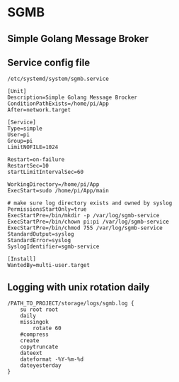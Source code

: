 # SGMB

## Simple Golang Message Broker

## Service config file
`/etc/systemd/system/sgmb.service`
```
[Unit]
Description=Simple Golang Message Brocker
ConditionPathExists=/home/pi/App
After=network.target
 
[Service]
Type=simple
User=pi
Group=pi
LimitNOFILE=1024

Restart=on-failure
RestartSec=10
startLimitIntervalSec=60

WorkingDirectory=/home/pi/App
ExecStart=sudo /home/pi/App/main

# make sure log directory exists and owned by syslog
PermissionsStartOnly=true
ExecStartPre=/bin/mkdir -p /var/log/sgmb-service
ExecStartPre=/bin/chown pi:pi /var/log/sgmb-service
ExecStartPre=/bin/chmod 755 /var/log/sgmb-service
StandardOutput=syslog
StandardError=syslog
SyslogIdentifier=sgmb-service
 
[Install]
WantedBy=multi-user.target
```
## Logging with unix rotation daily
```
/PATH_TO_PROJECT/storage/logs/sgmb.log {
  	su root root
	daily
	missingok
        rotate 60
	#compress
	create
	copytruncate
	dateext
	dateformat -%Y-%m-%d
	dateyesterday
}
```
